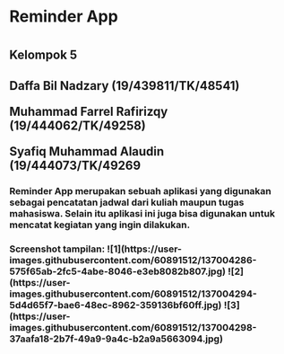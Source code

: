 <h1>Reminder App<h1/>
<h2>Kelompok 5<h2/>
<p>Daffa Bil Nadzary (19/439811/TK/48541)<p/>
<p>Muhammad Farrel Rafirizqy (19/444062/TK/49258)<p/>
<p>Syafiq Muhammad Alaudin (19/444073/TK/49269<p/>
  
<h3>Reminder App merupakan sebuah aplikasi yang digunakan sebagai pencatatan jadwal dari kuliah maupun tugas mahasiswa. Selain itu aplikasi ini juga bisa digunakan untuk mencatat kegiatan yang ingin dilakukan.

<h3> Screenshot tampilan:
![1](https://user-images.githubusercontent.com/60891512/137004286-575f65ab-2fc5-4abe-8046-e3eb8082b807.jpg)
![2](https://user-images.githubusercontent.com/60891512/137004294-5d4d65f7-bae6-48ec-8962-359136bf60ff.jpg)
![3](https://user-images.githubusercontent.com/60891512/137004298-37aafa18-2b7f-49a9-9a4c-b2a9a5663094.jpg)

